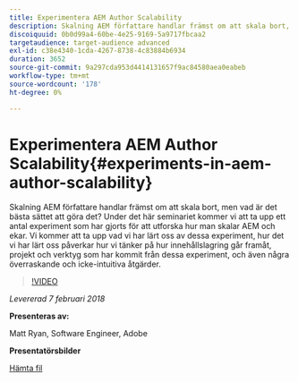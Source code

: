 ```yaml
---
title: Experimentera AEM Author Scalability
description: Skalning AEM författare handlar främst om att skala bort, men vad är det bästa sättet att göra det? Under det här seminariet kommer vi att ta upp ett antal experiment som har gjorts för att utforska hur man skalar AEM och ekar. Vi kommer att ta upp vad vi har lärt oss av dessa experiment, hur det vi har lärt oss påverkar hur vi tänker på hur innehållslagring går framåt, projekt och verktyg som har kommit från dessa experiment, och även några överraskande och icke-intuitiva åtgärder.
discoiquuid: 0b0d99a4-60be-4e25-9169-5a9717fbcaa2
targetaudience: target-audience advanced
exl-id: c38e4340-1cda-4267-8738-4c83884b6934
duration: 3652
source-git-commit: 9a297cda953d4414131657f9ac84580aea0eabeb
workflow-type: tm+mt
source-wordcount: '178'
ht-degree: 0%

---
```


# Experimentera AEM Author Scalability{#experiments-in-aem-author-scalability}

Skalning AEM författare handlar främst om att skala bort, men vad är det bästa sättet att göra det? Under det här seminariet kommer vi att ta upp ett antal experiment som har gjorts för att utforska hur man skalar AEM och ekar. Vi kommer att ta upp vad vi har lärt oss av dessa experiment, hur det vi har lärt oss påverkar hur vi tänker på hur innehållslagring går framåt, projekt och verktyg som har kommit från dessa experiment, och även några överraskande och icke-intuitiva åtgärder.

>[!VIDEO](https://video.tv.adobe.com/v/21522/?quality=9)

*Levererad 7 februari 2018*

**Presenteras av:**

Matt Ryan, Software Engineer, Adobe

**Presentatörsbilder**

[Hämta fil](assets/experiments+in+aem+author+scalability+2+7+18.pdf)
<!--
[Get back to the Overview](https://helpx.adobe.com/experience-manager/kt/eseminars/gems/aem-index.html)
-->
